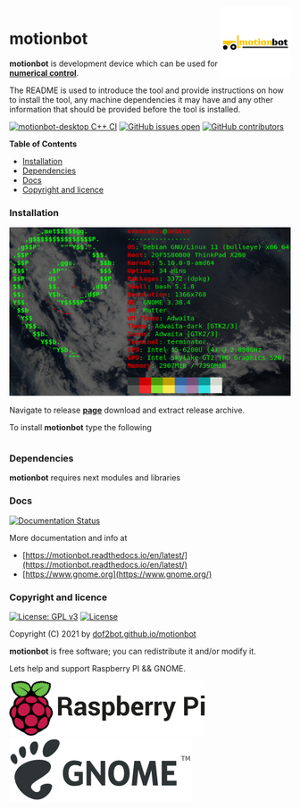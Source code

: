 <img align="right" src="https://raw.githubusercontent.com/dof2bot/motionbot/main/docs/motionbot_logo.png" width="25%">

# motionbot

**motionbot** is development device which can be used for **[numerical control](https://en.wikipedia.org/wiki/Numerical_control)**.

The README is used to introduce the tool and provide instructions on
how to install the tool, any machine dependencies it may have and any
other information that should be provided before the tool is installed.

[![motionbot-desktop C++ CI](https://github.com/dof2bot/motionbot/actions/workflows/motionbot_desktop_cc_checker.yml/badge.svg)](https://github.com/dof2bot/motionbot/actions/workflows/motionbot_desktop_cc_checker.yml) [![GitHub issues open](https://img.shields.io/github/issues/dof2bot/motionbot.svg)](https://github.com/dof2bot/motionbot/issues) [![GitHub contributors](https://img.shields.io/github/contributors/dof2bot/motionbot.svg)](https://github.com/dof2bot/motionbot/graphs/contributors)

<!-- START doctoc generated TOC please keep comment here to allow auto update -->
<!-- DON'T EDIT THIS SECTION, INSTEAD RE-RUN doctoc TO UPDATE -->
**Table of Contents**

- [Installation](#installation)
- [Dependencies](#dependencies)
- [Docs](#docs)
- [Copyright and licence](#copyright-and-licence)

<!-- END doctoc generated TOC please keep comment here to allow auto update -->

### Installation

![Debian Linux OS](https://raw.githubusercontent.com/dof2bot/motionbot/main/docs/debtux.png)

Navigate to release **[page](https://github.com/dof2bot/motionbot/releases)** download and extract release archive.

To install **motionbot** type the following
```

```

### Dependencies

**motionbot** requires next modules and libraries

    

### Docs

[![Documentation Status](https://readthedocs.org/projects/motionbot/badge/?version=latest)](https://motionbot.readthedocs.io/projects/motionbot/en/latest/?badge=latest)

More documentation and info at
* [https://motionbot.readthedocs.io/en/latest/](https://motionbot.readthedocs.io/en/latest/)
* [https://www.gnome.org](https://www.gnome.org/)

### Copyright and licence

[![License: GPL v3](https://img.shields.io/badge/License-GPLv3-blue.svg)](https://www.gnu.org/licenses/gpl-3.0) [![License](https://img.shields.io/badge/License-Apache%202.0-blue.svg)](https://opensource.org/licenses/Apache-2.0)

Copyright (C) 2021 by [dof2bot.github.io/motionbot](https://dof2bot.github.io/motionbot)

**motionbot** is free software; you can redistribute it and/or modify it.

Lets help and support Raspberry PI && GNOME.

<a href="https://www.raspberrypi.org/donate/">
<img src="https://raw.githubusercontent.com/dof2bot/motionbot/main/docs/RPi.png" alt="RPi" width="350" height="98">
</a> <a href="https://www.gnome.org/support-gnome/donate/">
<img src="https://raw.githubusercontent.com/dof2bot/motionbot/main/docs/GNOME.png" alt="GNOME" width="327" height="115">
</a>

